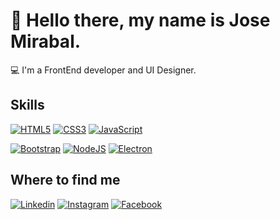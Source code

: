 # :wave: Hello there, my name is Jose Mirabal.

:computer: I'm a FrontEnd developer and UI Designer.

## Skills

[![HTML5](https://img.shields.io/badge/HTML5-424242?style=for-the-badge&logo=html5&logoColor=E34F26&labelColor=222&color=E34F26)]()
[![CSS3](https://img.shields.io/badge/CSS3-424242?style=for-the-badge&logo=CSS3&logoColor=1572B6&labelColor=222&color=1572B6)]()
[![JavaScript](https://img.shields.io/badge/JavaScript-424242?style=for-the-badge&logo=javascript&logoColor=F7DF1E&labelColor=222&color=F7DF1E)]()

[![Bootstrap](https://img.shields.io/badge/Bootstrap-424242?style=for-the-badge&logo=bootstrap&logoColor=7952B3&labelColor=222&color=7952B3)]()
[![NodeJS](https://img.shields.io/badge/Node_JS-424242?style=for-the-badge&logo=nodejs-dot-js&logoColor=339933&labelColor=222&color=339933)]()
[![Electron](https://img.shields.io/badge/Electron_JS-424242?style=for-the-badge&logo=electron&logoColor=9EE9F8&labelColor=222&color=9EE9F8)]()

## Where to find me
[![Linkedin](https://img.shields.io/badge/Linkedin-424242?style=for-the-badge&logo=linkedin&logoColor=0A66C2&labelColor=222&color=0A66C2)](https://linkedin.com/in/JM1701)
[![Instagram](https://img.shields.io/badge/Instagram-424242?style=for-the-badge&logo=instagram&logoColor=E4405F&labelColor=222&color=E4405F)](https://instagram.com/jm_mirabal)
[![Facebook](https://img.shields.io/badge/Facebook-424242?style=for-the-badge&logo=facebook&logoColor=1877F2&labelColor=222&color=1877F2)](https://facebook.com/JM1701)
